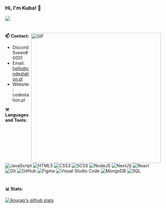 ### Hi, I'm Kuba! 👋
![](https://komarev.com/ghpvc/?username=sveenxx&label=PROFILE+VIEWS)
#

<img align="right" alt="GIF" width="420px" src="https://media.giphy.com/media/fVexgTIrbphCB2txEk/giphy.gif" />

**📫 Contact:**

- Discord: Sveen#0001
- Email: hello@codestation.pl
- Website: codestation.pl

**⚒ Languages and Tools:**

![JavaScript](https://img.shields.io/badge/-JavaScript-black?style=flat&logo=javascript) 
![HTML5](https://img.shields.io/badge/-HTML-black?style=flat&logo=HTML5) 
![CSS3](https://img.shields.io/badge/-CSS-black?style=flat&logo=CSS3)
![SCSS](https://img.shields.io/badge/-SCSS-black?style=flat&logo=sass)
![NodeJS](https://img.shields.io/badge/-NodeJS-black?style=flat&logo=Node.js)
![NextJS](https://img.shields.io/badge/-NextJS-black?style=flat&logo=next.js)
![React](https://img.shields.io/badge/-React-black?style=flat&logo=react) 
![Git](https://img.shields.io/badge/-Git-black?style=flat&logo=git)
![GitHub](https://img.shields.io/badge/-Github-black?style=flat&logo=github)
![Figma](https://img.shields.io/badge/-Figma-black?style=flat&logo=figma)
![Visual Studio Code](https://img.shields.io/badge/-Visual%20Studio%20Code-black?style=flat&logo=visual-studio-code)
![MongoDB](https://img.shields.io/badge/-MongoDB-black?style=flat&logo=mongodb)
![SQL](https://img.shields.io/badge/-sql-black?style=flat&logo=mysql)

#
**📊 Stats:**

[![Anurag's github stats](https://github-readme-stats.vercel.app/api?username=sveenxx&show_icons=true&theme=tokyonight)](https://github.com/sveenxx/github-readme-stats)

